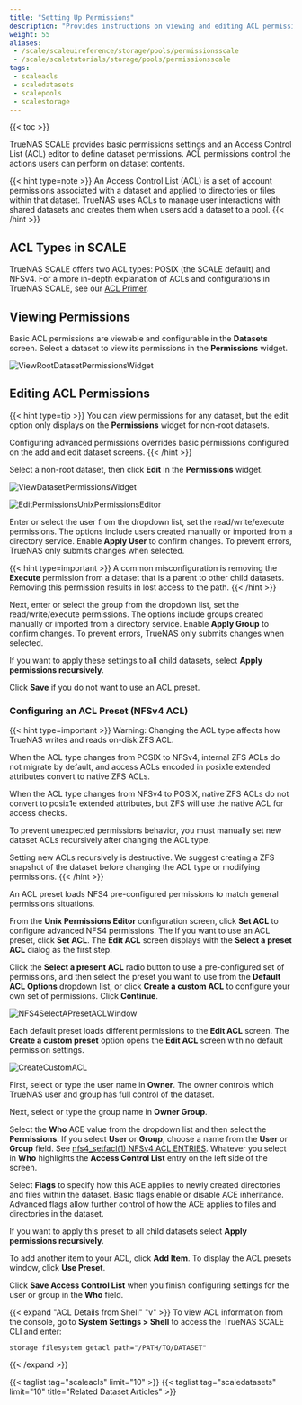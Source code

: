 ```yaml
---
title: "Setting Up Permissions"
description: "Provides instructions on viewing and editing ACL permissions, using the ACL editor screens, and general information on ACLs."
weight: 55
aliases:
 - /scale/scaleuireference/storage/pools/permissionsscale
 - /scale/scaletutorials/storage/pools/permissionsscale
tags:
 - scaleacls
 - scaledatasets
 - scalepools
 - scalestorage
---
```


{{< toc >}}

TrueNAS SCALE provides basic permissions settings and an Access Control List (ACL) editor to define dataset permissions.
ACL permissions control the actions users can perform on dataset contents.

{{< hint type=note >}}
An Access Control List (ACL) is a set of account permissions associated with a dataset and applied to directories or files within that dataset.
TrueNAS uses ACLs to manage user interactions with shared datasets and creates them when users add a dataset to a pool.
{{< /hint >}}
## ACL Types in SCALE

TrueNAS SCALE offers two ACL types: POSIX (the SCALE default) and NFSv4.
For a more in-depth explanation of ACLs and configurations in TrueNAS SCALE, see our [ACL Primer](https://www.truenas.com/docs/references/aclprimer/).

## Viewing Permissions

Basic ACL permissions are viewable and configurable in the **Datasets** screen. Select a dataset to view its permissions in the **Permissions** widget.

![ViewRootDatasetPermissionsWidget](/images/SCALE/Datasets/ViewRootDatasetPermissionsWidget.png "View Root Dataset Permissions")

## Editing ACL Permissions

{{< hint type=tip >}}
You can view permissions for any dataset, but the edit option only displays on the **Permissions** widget for non-root datasets.

Configuring advanced permissions overrides basic permissions configured on the add and edit dataset screens.
{{< /hint >}}

Select a non-root dataset, then click **Edit** in the **Permissions** widget.

![ViewDatasetPermissionsWidget](/images/SCALE/Datasets/ViewDatasetPermissionsWidget.png "View Child Dataset Permissions")

![EditPermissionsUnixPermissionsEditor](/images/SCALE/Datasets/EditPermissionsUnixPermissionsEditor.png "Edit Permissions Unix Permissions Editor")

Enter or select the user from the dropdown list, set the read/write/execute permissions.
The options include users created manually or imported from a directory service. Enable **Apply User** to confirm changes.
To prevent errors, TrueNAS only submits changes when selected.

{{< hint type=important >}}
A common misconfiguration is removing the **Execute** permission from a dataset that is a parent to other child datasets.
Removing this permission results in lost access to the path.
{{< /hint >}}

Next, enter or select the group from the dropdown list, set the read/write/execute permissions.
The options include groups created manually or imported from a directory service. Enable **Apply Group** to confirm changes.
To prevent errors, TrueNAS only submits changes when selected.

If you want to apply these settings to all child datasets, select **Apply permissions recursively**.

Click **Save** if you do not want to use an ACL preset.

### Configuring an ACL Preset (NFSv4 ACL)
{{< hint type=important >}}
Warning: Changing the ACL type affects how TrueNAS writes and reads on-disk ZFS ACL.

When the ACL type changes from POSIX to NFSv4, internal ZFS ACLs do not migrate by default, and access ACLs encoded in posix1e extended attributes convert to native ZFS ACLs.

When the ACL type changes from NFSv4 to POSIX, native ZFS ACLs do not convert to posix1e extended attributes, but ZFS will use the native ACL for access checks.

To prevent unexpected permissions behavior, you must manually set new dataset ACLs recursively after changing the ACL type.

Setting new ACLs recursively is destructive. We suggest creating a ZFS snapshot of the dataset before changing the ACL type or modifying permissions.
{{< /hint >}}

An ACL preset loads NFS4 pre-configured permissions to match general permissions situations.

From the **Unix Permissions Editor** configuration screen, click **Set ACL** to configure advanced NFS4 permissions. The If you want to use an ACL preset, click **Set ACL**. The **Edit ACL** screen displays with the **Select a preset ACL** dialog as the first step.

Click the **Select a present ACL** radio button to use a pre-configured set of permissions, and then select the preset you want to use from the **Default ACL Options** dropdown list, or click **Create a custom ACL** to configure your own set of permissions.
Click **Continue**.

![NFS4SelectAPresetACLWindow](/images/SCALE/Datasets/NFS4SelectAPresetACLWindow.png "NFS4 Select a preset ACL")

Each default preset loads different permissions to the **Edit ACL** screen. The **Create a custom preset** option opens the **Edit ACL** screen with no default permission settings.

![CreateCustomACL](/images/SCALE/Datasets/CreateCustomACL.png "Edit ACL Create Custom")

First, select or type the user name in **Owner**. The owner controls which TrueNAS user and group has full control of the dataset.

Next, select or type the group name in **Owner Group**.

Select the **Who** ACE value from the dropdown list and then select the **Permissions**.
If you select **User** or **Group**, choose a name from the **User** or **Group** field.
See [nfs4_setfacl(1) NFSv4 ACL ENTRIES](https://manpages.debian.org/testing/nfs4-acl-tools/nfs4_setfacl.1.en.html).
Whatever you select in **Who** highlights the **Access Control List** entry on the left side of the screen.

Select **Flags** to specify how this ACE applies to newly created directories and files within the dataset.
Basic flags enable or disable ACE inheritance.
Advanced flags allow further control of how the ACE applies to files and directories in the dataset.

If you want to apply this preset to all child datasets select **Apply permissions recursively**.

To add another item to your ACL, click **Add Item**. To display the ACL presets window, click **Use Preset**.

Click **Save Access Control List** when you finish configuring settings for the user or group in the **Who** field.

{{< expand "ACL Details from Shell" "v" >}}
To view ACL information from the console, go to **System Settings > Shell** to access the TrueNAS SCALE CLI and enter:

```
storage filesystem getacl path="/PATH/TO/DATASET"
```
{{< /expand >}}

{{< taglist tag="scaleacls" limit="10" >}}
{{< taglist tag="scaledatasets" limit="10" title="Related Dataset Articles" >}}
